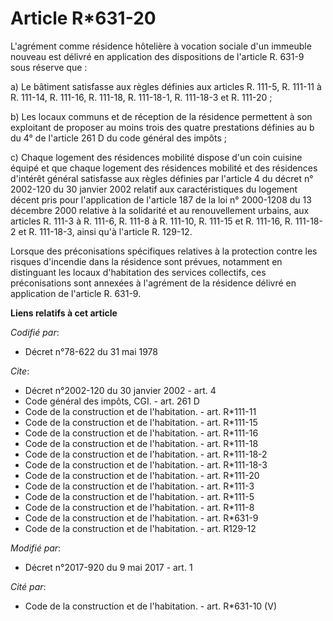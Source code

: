 # Article R*631-20

L'agrément comme résidence hôtelière à vocation sociale d'un immeuble nouveau est délivré en application des dispositions de
l'article R. 631-9 sous réserve que : 

a) Le bâtiment satisfasse aux règles définies aux articles R. 111-5, R. 111-11 à R. 111-14, R. 111-16, R. 111-18, R.
111-18-1, R. 111-18-3 et R. 111-20 ; 

b) Les locaux communs et de réception de la résidence permettent à son exploitant de proposer au moins trois des quatre
prestations définies au b du 4° de l'article 261 D du code général des impôts ; 

c) Chaque logement des résidences mobilité dispose d'un coin cuisine équipé et que chaque logement des résidences mobilité et
des résidences d'intérêt général satisfasse aux règles définies par l'article 4 du décret n° 2002-120 du 30 janvier 2002
relatif aux caractéristiques du logement décent pris pour l'application de l'article 187 de la loi n° 2000-1208 du 13
décembre 2000 relative à la solidarité et au renouvellement urbains, aux articles R. 111-3 à R. 111-6, R. 111-8 à R. 111-10,
R. 111-15 et R. 111-16, R. 111-18-2 et R. 111-18-3, ainsi qu'à l'article R. 129-12. 

Lorsque des préconisations spécifiques relatives à la protection contre les risques d'incendie dans la résidence sont
prévues, notamment en distinguant les locaux d'habitation des services collectifs, ces préconisations sont annexées à
l'agrément de la résidence délivré en application de l'article R. 631-9.

**Liens relatifs à cet article**

_Codifié par_:

  - Décret n°78-622 du 31 mai 1978

_Cite_:

  - Décret n°2002-120 du 30 janvier 2002 - art. 4
  - Code général des impôts, CGI. - art. 261 D
  - Code de la construction et de l'habitation. - art. R*111-11
  - Code de la construction et de l'habitation. - art. R*111-15
  - Code de la construction et de l'habitation. - art. R*111-16
  - Code de la construction et de l'habitation. - art. R*111-18
  - Code de la construction et de l'habitation. - art. R*111-18-2
  - Code de la construction et de l'habitation. - art. R*111-18-3
  - Code de la construction et de l'habitation. - art. R*111-20
  - Code de la construction et de l'habitation. - art. R*111-3
  - Code de la construction et de l'habitation. - art. R*111-5
  - Code de la construction et de l'habitation. - art. R*111-8
  - Code de la construction et de l'habitation. - art. R*631-9
  - Code de la construction et de l'habitation. - art. R129-12

_Modifié par_:

  - Décret n°2017-920 du 9 mai 2017 - art. 1

_Cité par_:

  - Code de la construction et de l'habitation. - art. R*631-10 (V)
